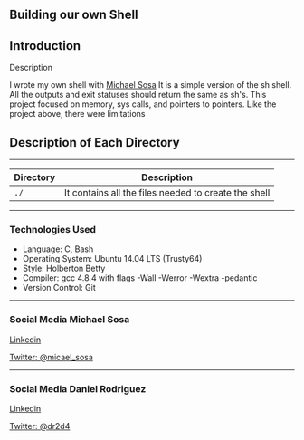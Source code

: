 <!DOCTYPE html>
<html lang="en">
	<body>
			<article>
				<h1>
					Building our own Shell
				</h1>
				<h2>
					Introduction
				</h2>
				<p>Description</p>
				<p>I wrote my own shell with <a href="https://twitter.com/micael_sosa">Michael Sosa</a> It is a simple version of the sh shell. All the outputs and exit statuses should return the same as sh's. This project focused on memory, sys calls, and pointers to pointers. Like the project above, there were limitations</p>
				<h2>
					Description of Each Directory
				</h2>
				<hr>
				<table>
					<thead>
						<tr>
							<th>Directory</th>
							<th>Description</th>
						</tr>
					</thead>
					<tbody>
						<tr>
							<td><code>./</code></td>
							<td>It contains all the files needed to create the shell</td>
						</tr>
					</tbody>
				</table>
				<hr>
				<h3>
					Technologies Used
				</h3>
				<ul>
					<li>Language: C, Bash</li>
					<li>Operating System: Ubuntu 14.04 LTS (Trusty64)</li>
					<li>Style: Holberton Betty</li>
					<li>Compiler: gcc 4.8.4 with flags -Wall -Werror -Wextra -pedantic</li>
					<li>Version Control: Git</li>
				</ul>
				<hr>
				<h3>
					Social Media Michael Sosa
				</h3>
				<p><a href="https://www.linkedin.com/in/michael-sosa/" rel="nofollow">Linkedin</a></p>
				<p><a href="https://twitter.com/micael_sosa" rel="nofollow">Twitter: @micael_sosa</a></p>
				<hr>
				<h3>
					Social Media Daniel Rodriguez
				</h3>
				<p><a href="https://www.linkedin.com/in/dr2d4/" rel="nofollow">Linkedin</a></p>
				<p><a href="https://twitter.com/dr2d4" rel="nofollow">Twitter: @dr2d4</a></p>
			</article>
	</body>
</html>
